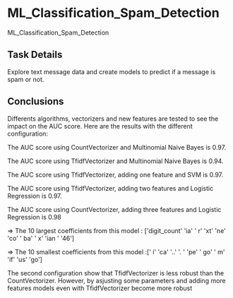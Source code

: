 # ML_Classification_Spam_Detection
ML_Classification_Spam_Detection
## Task Details 
Explore text message data and create models to predict if a message is spam or not.

## Conclusions

Differents algorithms, vectorizers and new features are tested to see the impact on the AUC score. Here are the results with the different configuration:

The AUC score using CountVectorizer and Multinomial Naive Bayes is 0.97.

The AUC score using TfidfVectorizer and Multinomial Naive Bayes is 0.94.

The AUC score using TfidfVectorizer, adding one feature and SVM is 0.97.

The AUC score using TfidfVectorizer, adding two features and Logistic Regression is 0.97.

The AUC score using CountVectorizer, adding three features and Logistic Regression is 0.98

   => The 10 largest coefficients from this model : ['digit_count' 'ia' ' r' 'xt' 'ne' 'co' ' ba' ' x' 'ian ' '46']
   
   => The 10 smallest coefficients from this model :[' i' 'ca' '..' '. ' 'pe' ' go' ' m' 'if' 'us' 'go']
   
The second configuration show that TfidfVectorizer is less robust than the CountVectorizer. However, by  asjusting some parameters and adding more features models even with TfidfVectorizer become more robust
